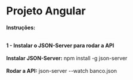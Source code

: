 # Projeto Angular

<b>Instruções:</b>

<br><b>1 - Instalar o JSON-Server para rodar a API</b></br>
<br><b>Instalar JSON-Server:</b> npm install -g json-server</br>
<br><b>Rodar a API:</b> json-server --watch banco.json</br>


